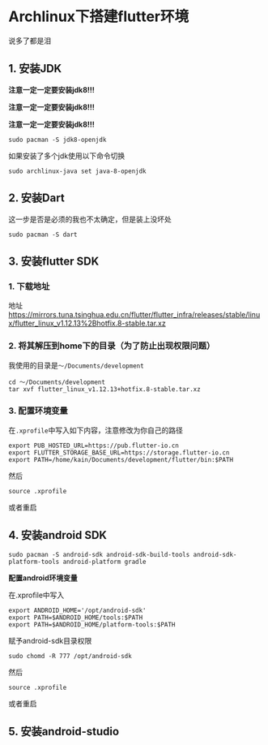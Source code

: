 # Archlinux下搭建flutter环境

说多了都是泪

## 1. 安装JDK

**注意一定一定要安装jdk8!!!**

**注意一定一定要安装jdk8!!!**

**注意一定一定要安装jdk8!!!**

```
sudo pacman -S jdk8-openjdk
```

如果安装了多个jdk使用以下命令切换

```
sudo archlinux-java set java-8-openjdk
```



## 2. 安装Dart

这一步是否是必须的我也不太确定，但是装上没坏处

```
sudo pacman -S dart
```



## 3. 安装flutter SDK

### 1. 下载地址

地址 https://mirrors.tuna.tsinghua.edu.cn/flutter/flutter_infra/releases/stable/linux/flutter_linux_v1.12.13%2Bhotfix.8-stable.tar.xz

### 2. 将其解压到home下的目录（为了防止出现权限问题）

我使用的目录是`～/Documents/development`

```
cd ～/Documents/development
tar xvf flutter_linux_v1.12.13+hotfix.8-stable.tar.xz
```

### 3. 配置环境变量

在`.xprofile`中写入如下内容，注意修改为你自己的路径

```
export PUB_HOSTED_URL=https://pub.flutter-io.cn
export FLUTTER_STORAGE_BASE_URL=https://storage.flutter-io.cn
export PATH=/home/kain/Documents/development/flutter/bin:$PATH
```

然后

```
source .xprofile
```

或者重启

## 4. 安装android SDK

```
sudo pacman -S android-sdk android-sdk-build-tools android-sdk-platform-tools android-platform gradle
```

**配置android环境变量**

在.xprofile中写入

```
export ANDROID_HOME='/opt/android-sdk'
export PATH=$ANDROID_HOME/tools:$PATH
export PATH=$ANDROID_HOME/platform-tools:$PATH
```

赋予android-sdk目录权限

```
sudo chomd -R 777 /opt/android-sdk
```

然后

```
source .xprofile
```

或者重启

## 5. 安装android-studio

